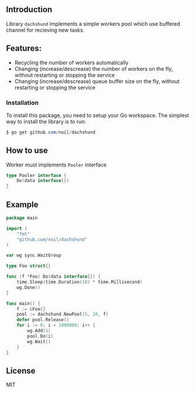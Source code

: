 ## Introduction

Library `dachshund` implements a simple  workers pool which use buffered channel for recieving new tasks.

## Features:

- Recycling the number of workers automatically
- Changing (increase/descrease) the number of workers on the fly, without restarting or stopping the service
- Changing (increase/descrease) queue buffer size on the fly, without restarting or stopping the service

### Installation

To install this package, you need to setup your Go workspace. The simplest way to install the library is to run:
```powershell
$ go get github.com/noil/dachshund
```

## How to use

Worker must implements `Pooler` interface
```go
type Pooler interface {
	Do(data interface{})
}
```

## Example

```go
package main

import (
	"fmt"
	"github.com/noil/dachshund"
)

var wg sync.WaitGroup

type Foo struct{}

func (f *Foo) Do(data interface{}) {
    time.Sleep(time.Duration(10) * time.Millisecond)
    wg.Done()
}

func main() {
	f := &Foo{}
	pool := dachshund.NewPool(5, 10, f)
    defer pool.Release()
    for i := 0; i < 1000000; i++ {
		wg.Add(1)
		pool.Do(i)
		wg.Wait()
	}
}
```

License
----

MIT